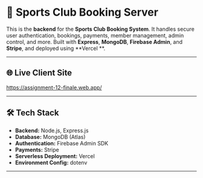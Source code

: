 # 🏸 Sports Club Booking Server

This is the **backend** for the **Sports Club Booking System**. It handles secure user authentication, bookings, payments, member management, admin control, and more. Built with **Express**, **MongoDB**, **Firebase Admin**, and **Stripe**, and deployed using **Vercel **.

---

## 🌐 Live Client Site

https://assignment-12-finale.web.app/

---

## 🛠️ Tech Stack

- **Backend:** Node.js, Express.js
- **Database:** MongoDB (Atlas)
- **Authentication:** Firebase Admin SDK
- **Payments:** Stripe
- **Serverless Deployment:** Vercel
- **Environment Config:** dotenv

---
